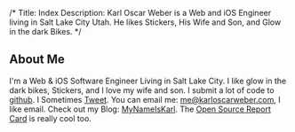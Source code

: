 /*
Title: Index
Description: Karl Oscar Weber is a Web and iOS Engineer living in Salt Lake City Utah. He likes Stickers, His Wife and Son, and Glow in the dark Bikes.
*/

## About Me

I'm a Web &amp; iOS Software Engineer Living in Salt Lake City. I like glow in the dark bikes, Stickers, and I love my wife and son. I submit a lot of code to [github](https://github.com/karloscarweber). I Sometimes [Tweet](https://twitter.com/karloscarweber). You can email me: [me@karloscarweber.com](mailto:me@karloscarweber.com), I like email. Check out my Blog: [MyNameIsKarl](http://mynameiskarl.com). The [Open Source Report Card](http://osrc.dfm.io/karloscarweber) is really cool too.